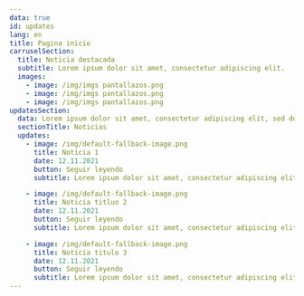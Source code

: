 ```yaml
---
data: true
id: updates
lang: en
title: Pagina inicio
carruselSection:
  title: Noticia destacada
  subtitle: Lorem ipsum dolor sit amet, consectetur adipiscing elit.
  images:
    - image: /img/imgs pantallazos.png
    - image: /img/imgs pantallazos.png
    - image: /img/imgs pantallazos.png
updatesSection:
  data: Lorem ipsum dolor sit amet, consectetur adipiscing elit, sed do eiusmod tempor incididunt ut labore et dolore magna aliqua. Ut enim ad minim veniam
  sectionTitle: Noticias
  updates:
    - image: /img/default-fallback-image.png
      title: Noticia 1
      date: 12.11.2021
      button: Seguir leyendo
      subtitle: Lorem ipsum dolor sit amet, consectetur adipiscing elit, sed do eiusmod tempor incididunt ut labore et dolore magna aliqua. Ut enim ad minim veniam, quis nostrud exercitation ullamco laboris nisi ut aliquip ex ea commodo consequat. Duis aute irure dolor in reprehenderit in voluptate velit esse cillum dolore eu fugiat nulla pariatur.

    - image: /img/default-fallback-image.png
      title: Noticia titluo 2
      date: 12.11.2021
      button: Seguir leyendo
      subtitle: Lorem ipsum dolor sit amet, consectetur adipiscing elit, sed do eiusmod tempor incididunt ut labore et dolore magna aliqua. Ut enim ad minim veniam, quis nostrud exercitation ullamco laboris nisi ut aliquip ex ea commodo consequat. Duis aute irure dolor in reprehenderit in voluptate velit esse cillum dolore eu fugiat nulla pariatur.

    - image: /img/default-fallback-image.png
      title: Noticia titulo 3
      date: 12.11.2021
      button: Seguir leyendo
      subtitle: Lorem ipsum dolor sit amet, consectetur adipiscing elit, sed do eiusmod tempor incididunt ut labore et dolore magna aliqua. Ut enim ad minim veniam, quis nostrud exercitation ullamco laboris nisi ut aliquip ex ea commodo consequat. Duis aute irure dolor in reprehenderit in voluptate velit esse cillum dolore eu fugiat nulla pariatur.
---
```

